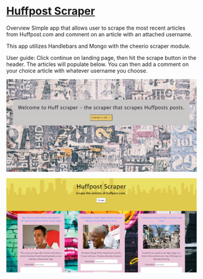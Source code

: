 # [Huffpost Scraper](https://huffpost-scraper-app.herokuapp.com/)

Overview
Simple app that allows user to scrape the most recent articles from Huffpost.com and comment on an article with an attached username.

This app utilizes Handlebars and Mongo with the cheerio scraper module.

User guide:
Click continue on landing page, then hit the scrape button in the header. The articles will populate below. You can then add a comment on your choice article with whatever username you choose. 

![Landing page](./public/assets/images/landing.png)

![Homepage](./public/assets/images/scraped.png)
